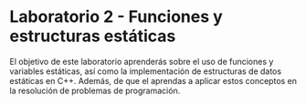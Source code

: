 # Laboratorio 2 - Funciones y estructuras estáticas

El objetivo de este laboratorio aprenderás sobre el uso de funciones y variables estáticas, así como la implementación de estructuras de datos estáticas en C++. Además, de que el aprendas a aplicar estos conceptos en la resolución de problemas de programación.
